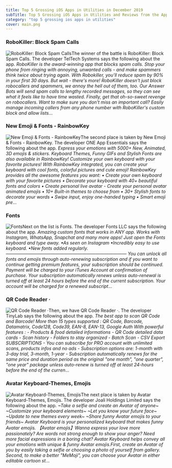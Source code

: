 ```yaml
---
title: Top 5 Grossing iOS Apps in Utilities in December 2019
subTitle: Top 5 Grossing iOS Apps in Utilities and Reviews from the AppStore in December 2019.
category: "top 5 grossing ios apps in utilities"
cover: main.png
---
```


### RoboKiller: Block Spam Calls

![RoboKiller: Block Spam Calls](https://is4-ssl.mzstatic.com/image/thumb/Purple113/v4/a0/a6/43/a0a64377-7a95-1fdc-29b2-6c4673ff70f3/AppIcon-0-1x_U007emarketing-0-0-GLES2_U002c0-512MB-sRGB-0-0-0-85-220-0-0-0-7.png/100x100bb.png)The winner of the battle is RoboKiller: Block Spam Calls. The developer TelTech Systems says the following about the app. _RoboKiller is the award-winning app that blocks spam calls. Stop your phone from ringing with annoying, unwanted calls - and make spammers think twice about trying again. With Robokiller, you’ll reduce spam by 90% in your first 30 days.   But wait - there's more! RoboKiller doesn't just block robocallers and spammers, we annoy the hell out of them, too. Our Answer Bots will send spam calls to lengthy recorded messages, so they can see what it feels like to have time wasted. Finally, get that oh-so-sweet revenge on robocallers.   Want to make sure you don't miss an important call? Easily manage incoming callers from any phone number with RoboKiller's custom block and allow lists_...

### New Emoji & Fonts - RainbowKey

![New Emoji & Fonts - RainbowKey](https://is5-ssl.mzstatic.com/image/thumb/Purple113/v4/d4/7a/aa/d47aaa1a-cc8c-accf-3621-45e0a6441443/AppIcon-0-0-1x_U007emarketing-0-0-0-7-0-0-sRGB-85-220.png/100x100bb.png)The second place is taken by New Emoji & Fonts - RainbowKey. The developer ONE App Essentials says the following about the app. _Express your emotions with 5000+ New, Animated, 3D emojis & stickers. Keyboard Themes, Funny GIFs and Stylish Fonts are also available in RainbowKey!  Customize your own keyboard with your favorite pictures! With RainbowKey integrated, you can create your keyboard with cool fonts, colorful pictures and cute emoji!  RainbowKey provides all the awesome features you want: • Create your own keyboard with your favorite pictures • Decorate your keyboard with 40+ beautiful fonts and colors • Create personal live avatar - Create your personal avatar animated emojis • 10+ Built-in themes to choose from • 30+ Stylish fonts to decorate your words • Swipe input, enjoy one-handed typing • Smart emoji pre_...

### Fonts

![Fonts](https://is4-ssl.mzstatic.com/image/thumb/Purple123/v4/a9/a6/9d/a9a69d9f-d7c2-1eee-9db7-63899ce86f4e/AppIcon-0-1x_U007emarketing-0-0-GLES2_U002c0-512MB-sRGB-0-0-0-85-220-0-0-0-7.png/100x100bb.png)Next on the list is Fonts. The developer Fonts LLC says the following about the app. _Amazing custom fonts that works in ANY app. Works with Instagram, WhatsApp, Snapchat and many more apps! Just open the Fonts keyboard and type away.   •As seen on Instagram  •Incredibly easy to use keyboard.  •New fonts added regularly.    ———————————————————————————   You can unlock all fonts and emojis through auto-renewing subscription and if you want to continue getting premium features, your subscription should be continued.  Payment will be charged to your iTunes Account at confirmation of purchase.  Your subscription automatically renews unless auto-renewal is turned off at least 24 hours before the end of the current subscription.  Your account will be charged for a renewed subscript_...

### QR Code Reader ·

![QR Code Reader ·](https://is5-ssl.mzstatic.com/image/thumb/Purple113/v4/de/01/21/de012158-b2cd-48e9-afa0-5bae7b5db96b/AppIcon-0-0-1x_U007emarketing-0-0-0-7-0-0-85-220.png/100x100bb.png)Then, we have QR Code Reader ·. The developer TinyLab says the following about the app. _The best app to scan QR Code and Barcode!  More than 15 types supported : QR Code, Barcode, Datamatrix, Code128, Code39, EAN-8, EAN-13, Google Auth  With powerful features : - Products & food detailed informations - QR Code detailed data cards - Scan history - Folders to stay organized - Batch Scan - CSV Export  SUBSCRIPTIONS  - You can subscribe for PRO account with unlimited scans, products infos and no ads - Subscription options are: 1-month with 3-day trial, 3-month, 1-year  - Subscription automatically renews for the same price and duration period as the original "one month", "one quarter", "one year" package unless auto-renew is turned off at least 24-hours before the end of the curren_...

### Avatar Keyboard-Themes, Emojis

![Avatar Keyboard-Themes, Emojis](https://is3-ssl.mzstatic.com/image/thumb/Purple113/v4/98/07/55/980755c4-e7b4-fc89-ee55-f5c5b391d65a/AppIcon-0-0-1x_U007emarketing-0-0-0-5-0-0-85-220.png/100x100bb.png)The next place is taken by Avatar Keyboard-Themes, Emojis. The developer Joali Holdings Limited says the following about the app. _~Take a selfie and create an Avatar of anyone~ ~Customize your keyboard elements~ ~Let you know your future face~ ~Update to new themes every week~ ~Share funny Avatar emojis to your friends~  Avatar Keyboard is your personalized keyboard that makes funny Avatar emojis.  【Avatar emojis】Wanna express your love more passionately? Are words not strong enough to show your anger? Need more facial expressions in a boring chat? Avatar Keyboard helps convey all your emotions with unique & funny Avatar emojis.First, create an Avatar of you by easily taking a selfie or choosing a photo of yourself from gallery. Second, to make a better "MeMoji", you can choose your Avatar in either editable cartoon st_...


